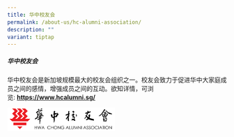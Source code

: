 ```yaml
---
title: 华中校友会
permalink: /about-us/hc-alumni-association/
description: ""
variant: tiptap
---
```

<h5>华中校友会</h5>
<p>华中校友会是新加坡规模最大的校友会组织之一。校友会致力于促进华中大家庭成员之间的感情，增强成员之间的互动。欲知详情，可浏览:&nbsp;<strong><a href="https://www.hcalumni.sg/" rel="noopener noreferrer nofollow" target="_blank">https://www.hcalumni.sg/</a></strong>
</p>
<div class="isomer-image-wrapper">
<img style="width:49%" height="auto" width="100%" src="/images/hwachongassociation.png">
</div>
<p>
<br>
</p>